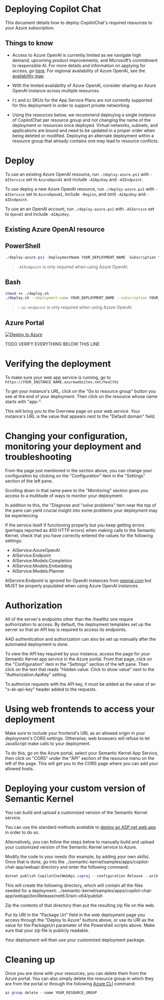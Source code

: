 # Deploying Copilot Chat
This document details how to deploy CopilotChat's required resources to your Azure subscription.

## Things to know
- Access to Azure OpenAI is currently limited as we navigate high demand, upcoming product improvements, and Microsoft’s commitment to responsible AI. 
  For more details and information on applying for access, go [here](https://learn.microsoft.com/azure/cognitive-services/openai/overview?ocid=AID3051475#how-do-i-get-access-to-azure-openai).
  For regional availability of Azure OpenAI, see the [availability map](https://azure.microsoft.com/explore/global-infrastructure/products-by-region/?products=cognitive-services).
  
- With the limited availability of Azure OpenAI, consider sharing an Azure OpenAI instance across multiple resources.

- `F1` and `D1` SKUs for the App Service Plans are not currently supported for this deployment in order to support private networking.

- Using the resources below, we recommend deploying a single instance of CopilotChat per resource group and not changing the name of the deployment or resources once deployed.
  Virtual networks, subnets, and applications are bound and need to be updated in a proper order when being deleted or modified.
  Deploying an alternate deployment within a resource group that already contains one may lead to resource conflicts.


# Deploy
To use an existing Azure OpenAI resource, run `./deploy-azure.ps1` with `-AIService` set to `AzureOpenAI` and include `-AIApiKey` and `-AIEndpoint`.

To use deploy a new Azure OpenAI resource, run `./deploy-azure.ps1` with `-AIService` set to `AzureOpenAI`, include `-Region`, and omit `-AIApiKey` and `-AIEndpoint`.

To use an an OpenAI account, run `./deploy-azure.ps1` with `-AIService` set to `OpenAI` and include `-AIApiKey`.

## Existing Azure OpenAI resource
## PowerShell
```powershell
./deploy-azure.ps1 -DeploymentName YOUR_DEPLOYMENT_NAME -Subscription YOUR_SUBSCRIPTION_ID -AIService {AzureOpenAI or OpenAI} -AIApiKey YOUR_AI_KEY -AIEndpoint YOUR_AZURE_OPENAI_ENDPOINT
```
> `-AIEndpoint` is only required when using Azure OpenAI.

## Bash
```bash
chmod +x ./deploy.sh
./deploy.sh --deployment-name YOUR_DEPLOYMENT_NAME --subscription YOUR_SUBSCRIPTION_ID --ai-service {AzureOpenAI or OpenAI} --ai-service-key YOUR_AZURE_OPENAI_KEY --ai-endpoint YOUR_AZURE_OPENAI_ENDPOINT
```
> `--ai-endpoint` is only required when using Azure OpenAI.

## Azure Portal
[![Deploy to Azure](https://aka.ms/deploytoazurebutton)](https://portal.azure.com/#create/Microsoft.Template/uri/https%3A%2F%2Fraw.githubusercontent.com%2Fadrianwyatt%2Fsemantic-kernel%2Fsk-pipelines%2Fsamples%2Fapps%2Fcopilot-chat-app%2Fdeploy%2Fmain.json)


TODO VERIFY EVERYTHING BELOW THIS LINE


# Verifying the deployment
To make sure your web app service is running, go to <!-- markdown-link-check-disable -->`https://YOUR_INSTANCE_NAME.azurewebsites.net/healthz`<!-- markdown-link-check-enable-->

To get your instance's URL, click on the "Go to resource group" button you see at the end of your deployment. Then click on the resource whose name starts with "app-".

This will bring you to the Overview page on your web service. Your instance's URL is the value that appears next to the "Default domain" field.


# Changing your configuration, monitoring your deployment and troubleshooting
From the page just mentioned in the section above, you can change your configuration by clicking on the "Configuration" item in the "Settings" section of the left pane.

Scrolling down in that same pane to the "Monitoring" section gives you access to a multitude of ways to monitor your deployment.

In addition to this, the "Diagnose and "solve problems" item near the top of the pane can yield crucial insight into some problems your deployment may be experiencing.

If the service itself if functioning properly but you keep getting errors (perhaps reported as 400 HTTP errors) when making calls to the Semantic Kernel,
check that you have correctly entered the values for the following settings:
- AIService:AzureOpenAI
- AIService:Endpoint
- AIService:Models:Completion
- AIService:Models:Embedding
- AIService:Models:Planner

AIService:Endpoint is ignored for OpenAI instances from [openai.com](https://openai.com) but MUST be properly populated when using Azure OpenAI instances.

# Authorization
All of the server's endpoints other than the /healthz one require authorization to access.
By default, the deployment templates set up the server so that an API key is required to access its endpoints.

AAD authentication and authorization can also be set up manually after the automated deployment is done.

To view the API key required by your instance, access the page for your Semantic Kernel app service in the Azure portal.
From that page, click on the "Configuration" item in the "Settings" section of the left pane. Then click on the text that reads "Hidden value.
Click to show value" next to the "Authorization:ApiKey" setting.

To authorize requests with the API key, it must be added as the value of an "x-sk-api-key" header added to the requests.

# Using web frontends to access your deployment
Make sure to include your frontend's URL as an allowed origin in your deployment's CORS settings. Otherwise, web browsers will refuse to let JavaScript make calls to your deployment.

To do this, go on the Azure portal, select your Semantic Kernel App Service, then click on "CORS" under the "API" section of the resource menu on the left of the page.
This will get you to the CORS page where you can add your allowed hosts.

# Deploying your custom version of Semantic Kernel
You can build and upload a customized version of the Semantic Kernel service.

You can use the standard methods available to [deploy an ASP.net web app](https://learn.microsoft.com/en-us/azure/app-service/quickstart-dotnetcore?pivots=development-environment-vs&tabs=net70) in order to do so.

Alternatively, you can follow the steps below to manually build and upload your customized version of the Semantic Kernel service to Azure.

Modify the code to your needs (for example, by adding your own skills). Once that is done, go into the ../semantic-kernel/samples/apps/copilot-chat-app/webapi
directory and enter the following command:
```powershell
dotnet publish CopilotChatWebApi.csproj --configuration Release --arch x64 --os win
```

This will create the following directory, which will contain all the files needed for a deployment:
../semantic-kernel/samples/apps/copilot-chat-app/webapi/bin/Release/net6.0/win-x64/publish

Zip the contents of that directory then put the resulting zip file on the web.

Put its URI in the "Package Uri" field in the web deployment page you access through the "Deploy to Azure" buttons above, or use its URI as the value for the PackageUri parameter of the Powershell scripts above. Make sure that your zip file is publicly readable.

Your deployment will then use your customized deployment package.


# Cleaning up
Once you are done with your resources, you can delete them from the Azure portal. You can also simply delete the resource group in which they are from the portal or through the
following [Azure CLI](https://learn.microsoft.com/en-us/cli/azure/) command:
```powershell
az group delete --name YOUR_RESOURCE_GROUP
```